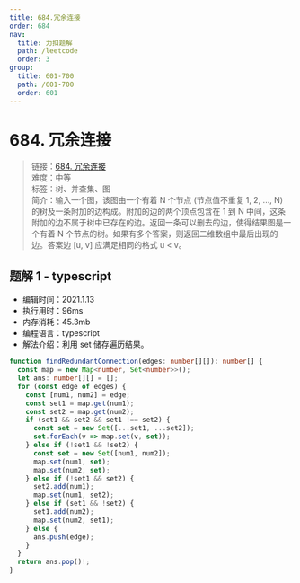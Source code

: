 ```yaml
---
title: 684.冗余连接
order: 684
nav:
  title: 力扣题解
  path: /leetcode
  order: 3
group:
  title: 601-700
  path: /601-700
  order: 601
---
```


# 684. 冗余连接

> 链接：[684. 冗余连接](https://leetcode-cn.com/problems/redundant-connection/)  
> 难度：中等  
> 标签：树、并查集、图  
> 简介：输入一个图，该图由一个有着 N 个节点 (节点值不重复 1, 2, ..., N) 的树及一条附加的边构成。附加的边的两个顶点包含在 1 到 N 中间，这条附加的边不属于树中已存在的边。返回一条可以删去的边，使得结果图是一个有着 N 个节点的树。如果有多个答案，则返回二维数组中最后出现的边。答案边 [u, v] 应满足相同的格式 u < v。

## 题解 1 - typescript

- 编辑时间：2021.1.13
- 执行用时：96ms
- 内存消耗：45.3mb
- 编程语言：typescript
- 解法介绍：利用 set 储存遍历结果。

```typescript
function findRedundantConnection(edges: number[][]): number[] {
  const map = new Map<number, Set<number>>();
  let ans: number[][] = [];
  for (const edge of edges) {
    const [num1, num2] = edge;
    const set1 = map.get(num1);
    const set2 = map.get(num2);
    if (set1 && set2 && set1 !== set2) {
      const set = new Set([...set1, ...set2]);
      set.forEach(v => map.set(v, set));
    } else if (!set1 && !set2) {
      const set = new Set([num1, num2]);
      map.set(num1, set);
      map.set(num2, set);
    } else if (!set1 && set2) {
      set2.add(num1);
      map.set(num1, set2);
    } else if (set1 && !set2) {
      set1.add(num2);
      map.set(num2, set1);
    } else {
      ans.push(edge);
    }
  }
  return ans.pop()!;
}
```
